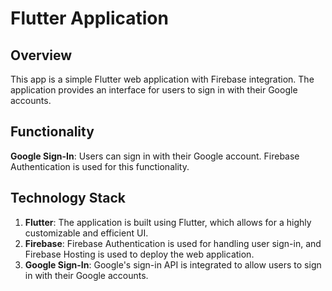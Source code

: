 # Flutter Application

## Overview

This app is a simple Flutter web application with Firebase integration. The application provides an interface for users to sign in with their Google accounts.

## Functionality

 **Google Sign-In**: Users can sign in with their Google account. Firebase Authentication is used for this functionality.

## Technology Stack

1. **Flutter**: The application is built using Flutter, which allows for a highly customizable and efficient UI.
2. **Firebase**: Firebase Authentication is used for handling user sign-in, and Firebase Hosting is used to deploy the web application.
3. **Google Sign-In**: Google's sign-in API is integrated to allow users to sign in with their Google accounts.
